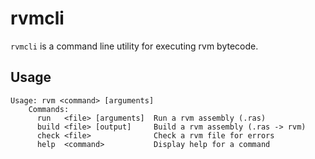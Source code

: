 # rvmcli
`rvmcli` is a command line utility for executing rvm bytecode.

## Usage
``` 
Usage: rvm <command> [arguments]
    Commands:
      run   <file> [arguments]  Run a rvm assembly (.ras)
      build <file> [output]     Build a rvm assembly (.ras -> rvm) 
      check <file>              Check a rvm file for errors
      help  <command>           Display help for a command
```